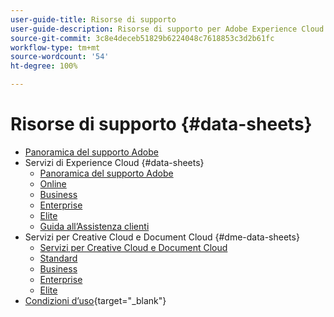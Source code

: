 ```yaml
---
user-guide-title: Risorse di supporto
user-guide-description: Risorse di supporto per Adobe Experience Cloud e Adobe Experience Platform.
source-git-commit: 3c8e4deceb51829b6224048c7618853c3d2b61fc
workflow-type: tm+mt
source-wordcount: '54'
ht-degree: 100%

---
```



# Risorse di supporto {#data-sheets}

+ [Panoramica del supporto Adobe](overview.md)
+ Servizi di Experience Cloud {#data-sheets}
   + [Panoramica del supporto Adobe](dx-overview.md)
   + [Online](online.md)
   + [Business](business.md)
   + [Enterprise](enterprise.md)
   + [Elite](elite.md)
   + [Guida all’Assistenza clienti](support-guide.md)
+ Servizi per Creative Cloud e Document Cloud {#dme-data-sheets}
   + [Servizi per Creative Cloud e Document Cloud](dme-overview.md)
   + [Standard](dme-standard.md)
   + [Business](dme-business.md)
   + [Enterprise](dme-enterprise.md)
   + [Elite](dme-elite.md)
+ [Condizioni d’uso](https://helpx.adobe.com/it/support/programs/support-policies-terms-conditions.html){target=&quot;_blank&quot;}

<!--

Articles must be added to this TOC file in order to render.

Use this list format to specify links to articles and section headings that expand and collapse in the left rail of the user guide.

An article link CANNOT be used as a section heading.
-->

